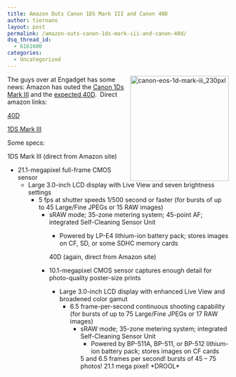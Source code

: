 ```yaml
---
title: Amazon Outs Canon 1DS Mark III and Canon 40D
author: tiernano
layout: post
permalink: /amazon-outs-canon-1ds-mark-iii-and-canon-40d/
dsq_thread_id:
  - 6161600
categories:
  - Uncategorized
---
```

<a href="http://tiernanotoolephotography.com/blog/wp-content/canon-eos-1d-mark-iii-230pxl.jpg" atomicselection="true"><img style="border-right: 0px; border-top: 0px; border-left: 0px; border-bottom: 0px" height="240" alt="canon-eos-1d-mark-iii_230pxl" src="http://tiernanotoolephotography.com/blog/wp-content/canon-eos-1d-mark-iii-230pxl-thumb.jpg" width="224" align="right" border="0" /></a> 

The guys over at Engadget has some news: Amazon has outed the [Canon 1Ds Mark III][1] and the [expected 40D][2].&nbsp; Direct amazon links: 

[40D][3] 

[1DS Mark III][4]

Some specs:

1DS Mark III (direct from Amazon site)

  * 21.1-megapixel full-frame CMOS sensor 
      * Large 3.0-inch LCD display with Live View and seven brightness settings 
          * 5 fps at shutter speeds 1/500 second or faster (for bursts of up to 45 Large/Fine JPEGs or 15 RAW images) 
              * sRAW mode; 35-zone metering system; 45-point AF; integrated Self-Cleaning Sensor Unit 
                  * Powered by LP-E4 lithium-ion battery pack; stores images on CF, SD, or some SDHC memory cards </ul> 
                40D (again, direct from Amazon site)
                
                  * 10.1-megapixel CMOS sensor captures enough detail for photo-quality poster-size prints 
                      * Large 3.0-inch LCD display with enhanced Live View and broadened color gamut 
                          * 6.5 frame-per-second continuous shooting capability (for bursts of up to 75 Large/Fine JPEGs or 17 RAW images) 
                              * sRAW mode; 35-zone metering system; integrated Self-Cleaning Sensor Unit 
                                  * Powered by BP-511A, BP-511, or BP-512 lithium-ion battery pack; stores images on CF cards </ul> 
                                5 and 6.5 frames per second! bursts of 45&nbsp;&#8211; 75 photos! 21.1 mega pixel! \*DROOL\*

 [1]: http://www.engadget.com/2007/08/19/canons-21-1-megapixel-eos-1ds-mark-iii-thanks-amazon/
 [2]: http://www.engadget.com/2007/08/19/amazon-leaks-specs-delivery-and-price-for-canons-eos-40d/
 [3]: http://www.amazon.com/Canon-40D-10-1MP-Digital-Camera/dp/tech-data/B000V5P90K/ref=de_a_smtd/104-6204123-8671105?ie=UTF8&qid=1187516607&sr=8-13
 [4]: http://www.amazon.com/Canon-1Ds-Mark-III-Digital/dp/B000V5LX00/ref=dp_return_1/104-6204123-8671105?ie=UTF8&n=502394&s=photo&qid=1187517273&sr=1-6